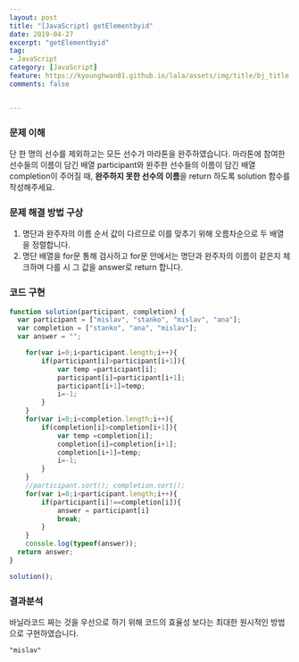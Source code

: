 ```yaml
---
layout: post
title: "[JavaScript] getElementbyid"
date: 2019-04-27
excerpt: "getElementbyid"
tag:
- JavaScript
category: [JavaScript]
feature: https://kyounghwan01.github.io/lala/assets/img/title/bj_title.jpg
comments: false


---
```




### 문제 이해

단 한 명의 선수를 제외하고는 모든 선수가 마라톤을 완주하였습니다. 마라톤에 참여한 선수들의 이름이 담긴 배열 participant와 완주한 선수들의 이름이 담긴 배열 completion이 주어질 때, **완주하지 못한 선수의 이름**을 return 하도록 solution 함수를 작성해주세요.



### 문제 해결 방법 구상

1. 명단과 완주자의 이름  순서 값이 다르므로 이를 맞추기 위해 오름차순으로 두 배열을 정렬합니다.
2. 명단 배열을 for문 통해 검사하고 for문 안에서는 명단과 완주자의 이름이 같은지 체크하며 다를 시 그 값을 answer로 return 합니다.



### 코드 구현

```javascript
function solution(participant, completion) {
  var participant = ["mislav", "stanko", "mislav", "ana"];
  var completion = ["stanko", "ana", "mislav"];
  var answer = "";

    for(var i=0;i<participant.length;i++){
        if(participant[i]>participant[i+1]){
            var temp =participant[i];
            participant[i]=participant[i+1];
            participant[i+1]=temp;
            i=-1;
        }
    }
    for(var i=0;i<completion.length;i++){
        if(completion[i]>completion[i+1]){
            var temp =completion[i];
            completion[i]=completion[i+1];
            completion[i+1]=temp;
            i=-1;
        }
    }
    //participant.sort(); completion.sort();
    for(var i=0;i<participant.length;i++){
        if(participant[i]!==completion[i]){
            answer = participant[i]      
            break;
        }
    }
    console.log(typeof(answer));
  return answer;
}

solution();
```

### 결과분석

바닐라코드 짜는 것을 우선으로 하기 위해 코드의 효율성 보다는 최대한 원시적인 방법으로 구현하였습니다.

```
"mislav"
```



